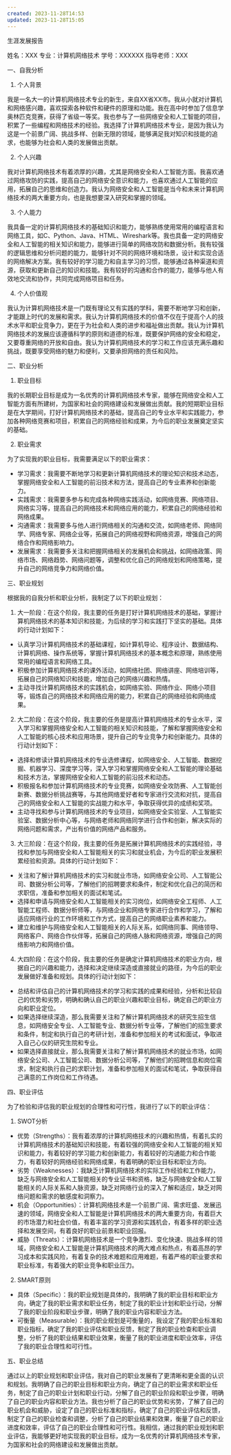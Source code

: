 ```yaml
---
created: 2023-11-28T14:53
updated: 2023-11-28T15:05
---
```


生涯发展报告

姓名：XXX 专业：计算机网络技术 学号：XXXXXX 指导老师：XXX

一、自我分析

1. 个人背景

我是一名大一的计算机网络技术专业的新生，来自XX省XX市。我从小就对计算机和网络感兴趣，喜欢探索各种软件和硬件的原理和功能。我在高中时参加了信息学奥林匹克竞赛，获得了省级一等奖。我也参与了一些网络安全和人工智能的项目，积累了一些编程和网络技术的经验。我选择了计算机网络技术专业，是因为我认为这是一个前景广阔、挑战多样、创新无限的领域，能够满足我对知识和技能的追求，也能够为社会和人类的发展做出贡献。

2. 个人兴趣

我对计算机网络技术有着浓厚的兴趣，尤其是网络安全和人工智能方面。我喜欢通过网络攻防的实践，提高自己的网络安全意识和能力，也喜欢通过人工智能的应用，拓展自己的思维和创造力。我认为网络安全和人工智能是当今和未来计算机网络技术的两大重要方向，也是我想要深入研究和掌握的领域。

3. 个人能力

我具备一定的计算机网络技术的基础知识和能力，能够熟练使用常用的编程语言和网络工具，如C、Python、Java、HTML、Wireshark等。我也具备一定的网络安全和人工智能的相关知识和能力，能够进行简单的网络攻防和数据分析。我有较强的逻辑思维和分析问题的能力，能够针对不同的网络环境和场景，设计和实现合适的网络解决方案。我有较好的学习能力和自主学习的习惯，能够通过各种渠道和资源，获取和更新自己的知识和技能。我有较好的沟通和合作的能力，能够与他人有效地交流和协作，共同完成网络项目和任务。

4. 个人价值观

我认为计算机网络技术是一门既有理论又有实践的学科，需要不断地学习和创新，才能跟上时代的发展和需求。我认为计算机网络技术的价值不仅在于提高个人的技术水平和职业竞争力，更在于为社会和人类的进步和福祉做出贡献。我认为计算机网络技术的发展应该遵循科学的原则和道德的标准，既要保护网络的安全和稳定，又要尊重网络的开放和自由。我认为计算机网络技术的学习和工作应该充满乐趣和挑战，既要享受网络的魅力和便利，又要承担网络的责任和风险。

二、职业分析

1. 职业目标

我的长期职业目标是成为一名优秀的计算机网络技术专家，能够在网络安全和人工智能方面有所建树，为国家和社会的网络建设和发展做出贡献。我的短期职业目标是在大学期间，打好计算机网络技术的基础，提高自己的专业水平和实践能力，参加各种网络竞赛和项目，积累自己的网络经验和成果，为今后的职业发展奠定坚实的基础。

2. 职业需求

为了实现我的职业目标，我需要满足以下的职业需求：

- 学习需求：我需要不断地学习和更新计算机网络技术的理论知识和技术动态，掌握网络安全和人工智能的前沿技术和方法，提高自己的专业素养和创新能力。
- 实践需求：我需要多参与和完成各种网络实践活动，如网络竞赛、网络项目、网络实习等，提高自己的网络技术和网络应用的能力，积累自己的网络经验和网络成果。
- 沟通需求：我需要多与他人进行网络相关的沟通和交流，如网络老师、网络同学、网络专家、网络企业等，拓展自己的网络视野和网络资源，增强自己的网络合作和网络影响力。
- 发展需求：我需要多关注和把握网络相关的发展机会和挑战，如网络政策、网络市场、网络趋势、网络问题等，调整和优化自己的网络规划和网络策略，提升自己的网络竞争力和网络价值。

三、职业规划

根据我的自我分析和职业分析，我制定了以下的职业规划：

1. 大一阶段：在这个阶段，我主要的任务是打好计算机网络技术的基础，掌握计算机网络技术的基本知识和技能，为后续的学习和实践打下坚实的基础。具体的行动计划如下：

- 认真学习计算机网络技术的基础课程，如计算机导论、程序设计、数据结构、计算机网络、操作系统等，掌握计算机网络技术的基本概念和原理，熟练使用常用的编程语言和网络工具。
- 积极参加计算机网络技术的课外活动，如网络社团、网络讲座、网络培训等，拓展自己的网络知识和技能，增加自己的网络兴趣和热情。
- 主动寻找计算机网络技术的实践机会，如网络实验、网络作业、网络小项目等，锻炼自己的网络技术和网络应用的能力，积累自己的网络经验和网络成果。

2. 大二阶段：在这个阶段，我主要的任务是提高计算机网络技术的专业水平，深入学习和掌握网络安全和人工智能的相关知识和技能，了解和掌握网络安全和人工智能的核心技术和应用场景，提升自己的专业竞争力和创新能力。具体的行动计划如下：

- 选择和修读计算机网络技术的专业选修课程，如网络安全、人工智能、数据挖掘、机器学习、深度学习等，深入学习和掌握网络安全和人工智能的理论基础和技术方法，掌握网络安全和人工智能的前沿技术和动态。
- 积极报名和参加计算机网络技术的专业竞赛，如网络安全攻防赛、人工智能创新赛、数据分析挑战赛等，与其他网络爱好者和专家进行交流和对抗，提高自己的网络安全和人工智能的实战能力和水平，争取获得优异的成绩和奖项。
- 主动寻找和参与计算机网络技术的专业项目，如网络安全实验室、人工智能实验室、数据分析中心等，与网络老师和网络同学进行合作和创新，解决实际的网络问题和需求，产出有价值的网络产品和服务。

3. 大三阶段：在这个阶段，我主要的任务是拓展计算机网络技术的实践经验，寻找和参加与网络安全和人工智能相关的实习和就业机会，为今后的职业发展积累经验和资源。具体的行动计划如下：

- 关注和了解计算机网络技术的实习和就业市场，如网络安全公司、人工智能公司、数据分析公司等，了解他们的招聘要求和条件，制定和优化自己的简历和求职信，准备和参加相关的面试和笔试。
- 选择和申请与网络安全和人工智能相关的实习岗位，如网络安全工程师、人工智能工程师、数据分析师等，与网络企业和网络专家进行合作和学习，了解和适应网络行业的工作环境和工作方式，提高自己的网络职业素养和能力。
- 建立和维护与网络安全和人工智能相关的人际关系，如网络同事、网络领导、网络客户、网络合作伙伴等，拓展自己的网络人脉和网络资源，增强自己的网络影响力和网络价值。

4. 大四阶段：在这个阶段，我主要的任务是确定计算机网络技术的职业方向，根据自己的兴趣和能力，选择和决定继续深造或直接就业的路径，为今后的职业发展做好准备和规划。具体的行动计划如下：

- 总结和评估自己的计算机网络技术的学习和实践的成果和经验，分析和比较自己的优势和劣势，明确和确认自己的职业兴趣和职业目标，确定自己的职业方向和职业定位。
- 如果选择继续深造，那么我需要关注和了解计算机网络技术的研究生招生信息，如网络安全专业、人工智能专业、数据分析专业等，了解他们的招生要求和条件，制定和执行自己的考研计划，准备和参加相关的考试和面试，争取进入自己心仪的研究生院和专业。
- 如果选择直接就业，那么我需要关注和了解计算机网络技术的就业市场，如网络安全公司、人工智能公司、数据分析公司等，了解他们的招聘信息和岗位需求，制定和执行自己的求职计划，准备和参加相关的面试和笔试，争取获得自己满意的工作岗位和工作待遇。

四、职业评估

为了检验和评估我的职业规划的合理性和可行性，我进行了以下的职业评估：

1. SWOT分析

- 优势（Strengths）：我有着浓厚的计算机网络技术的兴趣和热情，有着扎实的计算机网络技术的基础知识和技能，有着较强的网络安全和人工智能的相关知识和能力，有着较好的学习能力和创新能力，有着较好的沟通能力和合作能力，有着较好的网络经验和网络成果，有着明确的职业目标和职业方向。
- 劣势（Weaknesses）：我缺乏计算机网络技术的实际工作经验和工作能力，缺乏与网络安全和人工智能相关的专业证书和资格，缺乏与网络安全和人工智能相关的人际关系和人脉资源，缺乏对网络行业的深入了解和适应，缺乏对网络问题和需求的敏感度和洞察力。
- 机会（Opportunities）：计算机网络技术是一个前景广阔、需求旺盛、发展迅速的领域，网络安全和人工智能是计算机网络技术的两大重要方向，有着巨大的市场潜力和社会价值，有着丰富的学习资源和实践机会，有着多样的职业选择和发展空间，有着良好的职业前景和职业回报。
- 威胁（Threats）：计算机网络技术是一个竞争激烈、变化快速、挑战多样的领域，网络安全和人工智能是计算机网络技术的两大难点和热点，有着高昂的学习成本和实践风险，有着复杂的技术难题和应用难题，有着严格的职业要求和职业标准，有着强大的职业竞争和职业压力。

2. SMART原则

- 具体（Specific）：我的职业规划是具体的，我明确了我的职业目标和职业方向，确定了我的职业需求和职业任务，制定了我的职业计划和职业行动，分解了我的职业阶段和职业步骤，明确了我的职业内容和职业方法。
- 可衡量（Measurable）：我的职业规划是可衡量的，我设定了我的职业标准和职业指标，确定了我的职业评估和职业反馈，制定了我的职业检查和职业调整，分析了我的职业结果和职业效果，衡量了我的职业进度和职业效率，评估了我的职业合理性和可行性。

五、职业总结

通过以上的职业规划和职业评估，我对自己的职业发展有了更清晰和更全面的认识和规划。我明确了自己的职业目标和职业方向，确定了自己的职业需求和职业任务，制定了自己的职业计划和职业行动，分解了自己的职业阶段和职业步骤，明确了自己的职业内容和职业方法。我也分析了自己的职业优势和劣势，了解了自己的职业机会和威胁，设定了自己的职业标准和指标，确定了自己的职业评估和反馈，制定了自己的职业检查和调整，分析了自己的职业结果和效果，衡量了自己的职业进度和效率，评估了自己的职业合理性和可行性。我相信，通过我的职业规划和职业评估，我能够更好地实现我的职业目标，成为一名优秀的计算机网络技术专家，为国家和社会的网络建设和发展做出贡献。
